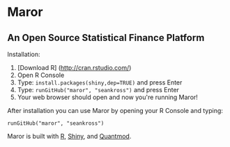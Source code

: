Maror
=====

An Open Source Statistical Finance Platform
-------------------------------------------

Installation:

1. [Download R] (http://cran.rstudio.com/)
2. Open R Console
3. Type: ```install.packages(shiny,dep=TRUE)``` and press Enter
4. Type: ```runGitHub("maror", "seankross")``` and press Enter
5. Your web browser should open and now you're running Maror!

After installation you can use Maror by opening your R Console and typing:

```runGitHub("maror", "seankross")```

Maror is built with [R](http://www.r-project.org/), [Shiny](http://www.rstudio.com/shiny/),
and [Quantmod](http://www.quantmod.com/).
